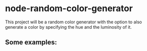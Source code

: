 # node-random-color-generator
This project will be a random color generator with the option to also generate a color by specifying the hue and the luminosity of it.

## Some examples:
